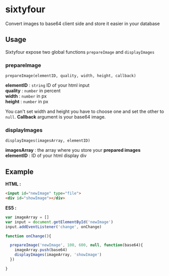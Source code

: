 # sixtyfour
Convert images to base64 client side and store it easier in your database

## Usage

Sixtyfour expose two global functions `prepareImage` and `displayImages`

### prepareImage
```
prepareImage(elementID, quality, width, height, callback)
```
**elementID** : `string` ID of your html input  
**quality** : `number` in percent  
**width** : `number` in px  
**height** : `number` in px   

You can't set width and height you have to choose one and set the other to `null`.
**Callback** argument is your base64 image.

### displayImages
```
displayImages(imagesArray, elementID)
```
**imagesArray** : the array where you store your **prepared images**  
**elementID** : ID of your html display div  

## Example

**HTML :**
```html
<input id="newImage" type="file">
<div id="showImage"></div>
```

**ES5 :**
```javascript
var imageArray = []
var input = document.getElementById('newImage')
input.addEventListener('change', onChange)

function onChange(){

  prepareImage('newImage', 100, 600, null, function(base64){
    imageArray.push(base64)
    displayImages(imageArray, 'showImage')
  })

}
```
